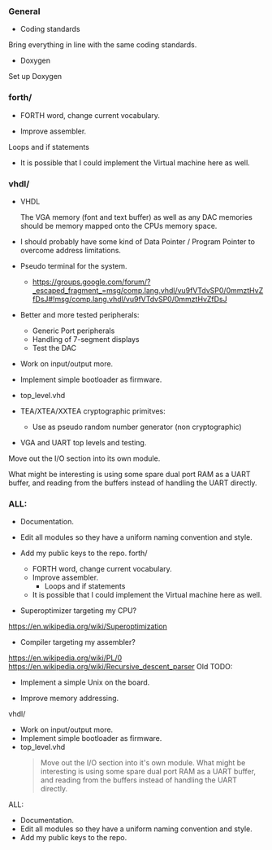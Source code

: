 ### General

* Coding standards

Bring everything in line with the same coding standards.

* Doxygen

Set up Doxygen

### forth/

* FORTH word, change current vocabulary. 

* Improve assembler.

Loops and if statements


* It is possible that I could implement the
  Virtual machine here as well.  

### vhdl/

* VHDL

  The VGA memory (font and text buffer) as well as any DAC memories
  should be memory mapped onto the CPUs memory space.


* I should probably have some kind of Data Pointer / Program Pointer to
overcome address limitations.

* Pseudo terminal for the system.
  - <https://groups.google.com/forum/?_escaped_fragment_=msg/comp.lang.vhdl/vu9fVTdvSP0/0mmztHvZfDsJ#!msg/comp.lang.vhdl/vu9fVTdvSP0/0mmztHvZfDsJ>

* Better and more tested peripherals:

  - Generic Port peripherals
  - Handling of 7-segment displays
  - Test the DAC

* Work on input/output more.

* Implement simple bootloader as firmware.

* top\_level.vhd

* TEA/XTEA/XXTEA cryptographic primitves:
  - Use as pseudo random number generator (non cryptographic)

* VGA and UART top levels and testing.

Move out the I/O section into its own module.

What might be interesting is using some spare
dual port RAM as a UART buffer, and reading from
the buffers instead of handling the UART directly.


### ALL:

* Documentation.

* Edit all modules so they have a uniform naming
convention and style.

* Add my public keys to the repo.
forth/
  * FORTH word, change current vocabulary. 
  * Improve assembler.
    - Loops and if statements
  * It is possible that I could implement the
    Virtual machine here as well.  

* Superoptimizer targeting my CPU?
 
<https://en.wikipedia.org/wiki/Superoptimization>

* Compiler targeting my assembler?

<https://en.wikipedia.org/wiki/PL/0>
<https://en.wikipedia.org/wiki/Recursive_descent_parser>
Old TODO:

* Implement a simple Unix on the board.

* Improve memory addressing.

vhdl/

  * Work on input/output more.
  * Implement simple bootloader as firmware.
  * top\_level.vhd
    > Move out the I/O section into it's own module.
    > What might be interesting is using some spare
    dual port RAM as a UART buffer, and reading from
    the buffers instead of handling the UART directly.

ALL:

  * Documentation.
  * Edit all modules so they have a uniform naming
  convention and style.
  * Add my public keys to the repo.
